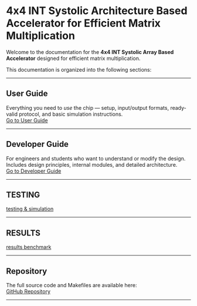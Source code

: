 # 4x4 INT Systolic Architecture Based Accelerator for Efficient Matrix Multiplication

Welcome to the documentation for the **4x4 INT Systolic Array Based Accelerator** designed for efficient matrix multiplication.

This documentation is organized into the following sections:

---

## User Guide
Everything you need to *use* the chip — setup, input/output formats, ready-valid protocol, and basic simulation instructions.  
[Go to User Guide](user-guide.md)

---

## Developer Guide
For engineers and students who want to understand or modify the design. Includes design principles, internal modules, and detailed architecture.  
[Go to Developer Guide](developer-guide.md)


---
## TESTING


[testing & simulation](testing.md)

---

## RESULTS

[results benchmark](results.md)

---

##  Repository
The full source code and Makefiles are available here:  
 [GitHub Repository](https://github.com/meds-ee-uet/systolic-MAC.git)

---